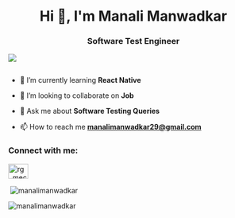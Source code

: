 
<h1 align="center">Hi 👋, I'm Manali Manwadkar</h1>
<h3 align="center">Software Test Engineer</h3>

<p align="left"> <img src="https://dribbble.com/lucas_mason/collections/3272245-work" /> </p>

<p align="left"> <a href="https://twitter.com/" target="blank"><img src="https://img.shields.io/twitter/follow/?logo=twitter&style=for-the-badge" alt="" /></a> </p>

- 🌱 I’m currently learning **React Native**

- 👯 I’m looking to collaborate on **Job**

- 💬 Ask me about **Software Testing Queries**

- 📫 How to reach me **manalimanwadkar29@gmail.com**

<h3 align="left">Connect with me:</h3>
<p align="left">
<a href="https://www.linkedin.com/in/manali-manwadkar-8bb275220/" target="blank"><img align="center" src="https://raw.githubusercontent.com/rahuldkjain/github-profile-readme-generator/master/src/images/icons/Social/linked-in-alt.svg" alt="rg_mech23" height="30" width="40" /></a>
</p>



<p>&nbsp;<img align="center" src="https://github-readme-stats.vercel.app/api?username=manalimanwadkar&show_icons=true&locale=en" alt="manalimanwadkar" /></p>

<p><img align="center" src="https://github-readme-streak-stats.herokuapp.com/?user=manalimanwadkar&" alt="manalimanwadkar" /></p>
